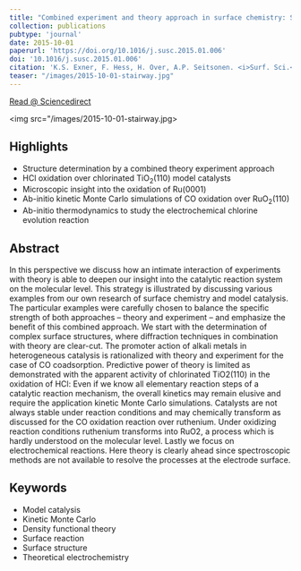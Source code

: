 ```yaml
---
title: "Combined experiment and theory approach in surface chemistry: Stairway to heaven?"
collection: publications
pubtype: 'journal'
date: 2015-10-01
paperurl: 'https://doi.org/10.1016/j.susc.2015.01.006'
doi: '10.1016/j.susc.2015.01.006'
citation: 'K.S. Exner, F. Hess, H. Over, A.P. Seitsonen. <i>Surf. Sci.</i> 640 (<b>2015</b>) 165-180.'
teaser: "/images/2015-10-01-stairway.jpg"
---
```


[Read @ Sciencedirect](https://www.sciencedirect.com/science/article/pii/S0039602815000096)

<img src="/images/2015-10-01-stairway.jpg>

Highlights
----------
* Structure determination by a combined theory experiment approach
* HCl oxidation over chlorinated TiO<sub>2</sub>(110) model catalysts
* Microscopic insight into the oxidation of Ru(0001)
* Ab-initio kinetic Monte Carlo simulations of CO oxidation over RuO<sub>2</sub>(110)
* Ab-initio thermodynamics to study the electrochemical chlorine evolution reaction

Abstract
--------
In this perspective we discuss how an intimate interaction of experiments with theory is able to deepen our insight into the catalytic reaction system on the molecular level. This strategy is illustrated by discussing various examples from our own research of surface chemistry and model catalysis. The particular examples were carefully chosen to balance the specific strength of both approaches – theory and experiment – and emphasize the benefit of this combined approach. We start with the determination of complex surface structures, where diffraction techniques in combination with theory are clear-cut. The promoter action of alkali metals in heterogeneous catalysis is rationalized with theory and experiment for the case of CO coadsorption. Predictive power of theory is limited as demonstrated with the apparent activity of chlorinated TiO2(110) in the oxidation of HCl: Even if we know all elementary reaction steps of a catalytic reaction mechanism, the overall kinetics may remain elusive and require the application kinetic Monte Carlo simulations. Catalysts are not always stable under reaction conditions and may chemically transform as discussed for the CO oxidation reaction over ruthenium. Under oxidizing reaction conditions ruthenium transforms into RuO2, a process which is hardly understood on the molecular level. Lastly we focus on electrochemical reactions. Here theory is clearly ahead since spectroscopic methods are not available to resolve the processes at the electrode surface.

Keywords
--------
* Model catalysis
* Kinetic Monte Carlo
* Density functional theory
* Surface reaction
* Surface structure
* Theoretical electrochemistry
